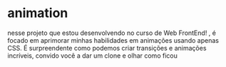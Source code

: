 # animation
 nesse projeto que estou desenvolvendo no curso de Web FrontEnd! , é focado em aprimorar minhas habilidades em animações usando apenas CSS. É surpreendente como podemos criar transições e animações incríveis, convido você a dar um clone e olhar como ficou 

